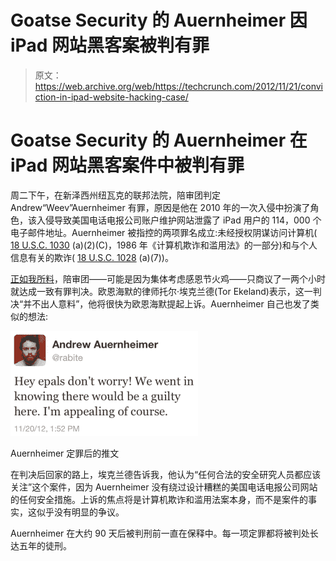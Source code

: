 # Goatse Security 的 Auernheimer 因 iPad 网站黑客案被判有罪

> 原文：<https://web.archive.org/web/https://techcrunch.com/2012/11/21/conviction-in-ipad-website-hacking-case/>

# Goatse Security 的 Auernheimer 在 iPad 网站黑客案件中被判有罪

周二下午，在新泽西州纽瓦克的联邦法院，陪审团判定 Andrew“Weev”Auernheimer 有罪，原因是他在 2010 年的一次入侵中扮演了角色，该入侵导致美国电话电报公司账户维护网站泄露了 iPad 用户的 114，000 个电子邮件地址。Auernheimer 被指控的两项罪名成立:未经授权阴谋访问计算机( [18 U.S.C. 1030](https://web.archive.org/web/20230304220647/http://www.law.cornell.edu/uscode/text/18/1030) (a)(2)(C)，1986 年《计算机欺诈和滥用法》的一部分)和与个人信息有关的欺诈( [18 U.S.C. 1028](https://web.archive.org/web/20230304220647/http://www.law.cornell.edu/uscode/text/18/1028) (a)(7))。

[正如我所料](https://web.archive.org/web/20230304220647/https://techcrunch.com/2012/11/18/ipad-hacking-trial-underway-with-big-implications-for-computer-law/)，陪审团——可能是因为集体考虑感恩节火鸡——只商议了一两个小时就达成一致有罪判决。欧恩海默的律师托尔·埃克兰德(Tor Ekeland)表示，这一判决“并不出人意料”，他将很快为欧恩海默提起上诉。Auernheimer 自己也发了类似的想法:

[![](img/02d3c657d97abfa4a5c70833477f08ba.png "weev-tweet-1")](https://web.archive.org/web/20230304220647/https://techcrunch.com/2012/11/21/conviction-in-ipad-website-hacking-case/weev-tweet-1/)

Auernheimer 定罪后的推文

在判决后回家的路上，埃克兰德告诉我，他认为“任何合法的安全研究人员都应该关注”这个案件，因为 Auernheimer 没有绕过设计糟糕的美国电话电报公司网站的任何安全措施。上诉的焦点将是计算机欺诈和滥用法案本身，而不是案件的事实，这似乎没有明显的争议。

Auernheimer 在大约 90 天后被判刑前一直在保释中。每一项定罪都将被判处长达五年的徒刑。